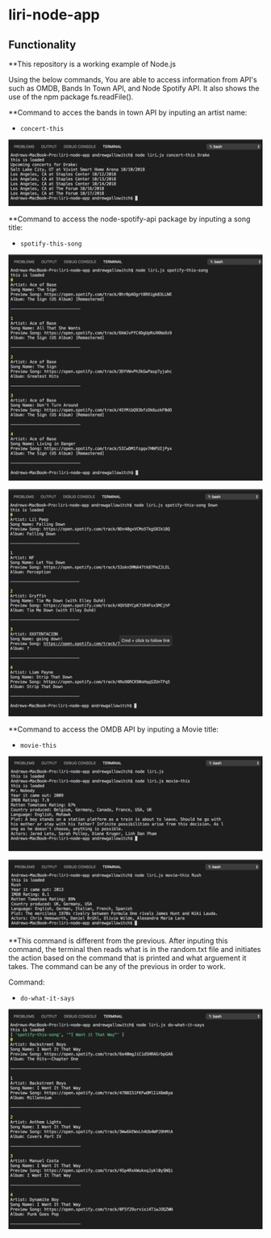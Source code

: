 # liri-node-app
## Functionality

**This repository is a working example of Node.js

Using the below commands, You are able to access information from API's such as OMDB, Bands In Town API, and Node Spotify API. It also shows the use of the npm package fs.readFile().


**Command to acces the bands in town API by inputing an artist name:

* `concert-this`

![concert images](/images/concert-thistitle.png)

**Command to access the node-spotify-api package by inputing a song title:

* `spotify-this-song`

![spotify this song blank](/images/spotify-this-songblank.png)

![spotify this song title](/images/spotify-this-songtitle.png)

**Command to access the OMDB API by inputing a Movie title:

* `movie-this`

![movie-this blank](/images/movie-thisblank.png)

![movie-this title](/images/movie-thistitle.png)

**This command is different from the previous. After inputing this command, the terminal then reads what is in the random.txt file and initiates the action based on the command that is printed and what arguement it takes. The command can be any of the previous in order to work.

Command:

* `do-what-it-says`

![do-what-it-says title](/images/do-what-it-says.png)
